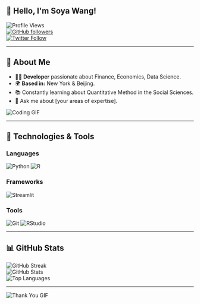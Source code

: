 
## 👋 Hello, I'm Soya Wang!

![Profile Views](https://komarev.com/ghpvc/?username=your-username&color=brightgreen)  
[![GitHub followers](https://img.shields.io/github/followers/your-username?label=Follow&style=social)](https://github.com/your-username)  
[![Twitter Follow](https://img.shields.io/twitter/follow/your-twitter-handle?style=social)](https://twitter.com/your-twitter-handle)

---

## 🌟 About Me

- 🧑‍💻 **Developer** passionate about Finance, Economics, Data Science.  
- 🌍 **Based in:** New York & Beijing.  
- 📚 Constantly learning about Quantitative Method in the Social Sciences.  
- 💬 Ask me about [your areas of expertise].  

![Coding GIF](https://media.giphy.com/media/qgQUggAC3Pfv687qPC/giphy.gif)

---

## 🚀 Technologies & Tools

### Languages
![Python](https://img.shields.io/badge/Python-3776AB?style=for-the-badge&logo=python&logoColor=white)
![R](https://img.shields.io/badge/R-276DC3?style=for-the-badge&logo=r&logoColor=white)

### Frameworks
![Streamlit](https://img.shields.io/badge/Streamlit-FF4B4B?style=for-the-badge&logo=streamlit&logoColor=white)

### Tools
![Git](https://img.shields.io/badge/Git-F05032?style=for-the-badge&logo=git&logoColor=white)
![RStudio](https://img.shields.io/badge/RStudio-75AADB?style=for-the-badge&logo=rstudio&logoColor=white)

---

## 📊 GitHub Stats

![GitHub Streak](https://github-readme-streak-stats.herokuapp.com/?user=your-username&theme=tokyonight)  
![GitHub Stats](https://github-readme-stats.vercel.app/api?username=your-username&show_icons=true&theme=tokyonight)  
![Top Languages](https://github-readme-stats.vercel.app/api/top-langs/?username=your-username&layout=compact&theme=tokyonight)


---

![Thank You GIF](https://media.giphy.com/media/xT1XGNBGpDxtI1rcHq/giphy.gif)


<!--
**SoyaWang/SoyaWang** is a ✨ _special_ ✨ repository because its `README.md` (this file) appears on your GitHub profile.

Here are some ideas to get you started:

- 🔭 I’m currently working on ...
- 🌱 I’m currently learning ...
- 👯 I’m looking to collaborate on ...
- 🤔 I’m looking for help with ...
- 💬 Ask me about ...
- 📫 How to reach me: ...
- 😄 Pronouns: ...
- ⚡ Fun fact: ...
-->
